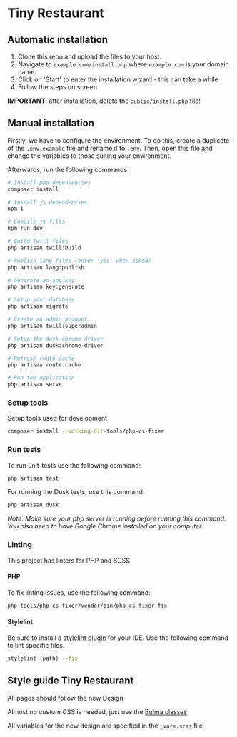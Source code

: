 # Tiny Restaurant

## Automatic installation

1. Clone this repo and upload the files to your host.
2. Navigate to `example.com/install.php` where `example.com` is your domain name.
3. Click on 'Start' to enter the installation wizard - this can take a while
4. Follow the steps on screen

**IMPORTANT**: after installation, delete the `public/install.php` file!

## Manual installation

Firstly, we have to configure the environment. To do this, create a duplicate of the `.env.example` file and rename it to `.env`. Then, open this file and
change the variables to those suiting your environment.

Afterwards, run the following commands:

```bash
# Install php dependencies
composer install

# Install js dependencies
npm i

# Compile js files
npm run dev

# Build Twill files
php artisan twill:build

# Publish lang files (enter 'yes' when asked)
php artisan lang:publish

# Generate an app key
php artisan key:generate

# Setup your database
php artisan migrate

# Create an admin account
php artisan twill:superadmin

# Setup the dusk chrome driver
php artisan dusk:chrome-driver

# Refresh route cache
php artisan route:cache

# Run the application
php artisan serve
```

### Setup tools

Setup tools used for development

```bash
composer install --working-dir=tools/php-cs-fixer
```

### Run tests

To run unit-tests use the following command:

```bash
php artisan test
```

For running the Dusk tests, use this command:

```bash
php artisan dusk
```

_Note: Make sure your php server is running before running this command. You also need to have Google Chrome installed on your computer._

### Linting

This project has linters for PHP and SCSS.

#### PHP

To fix linting issues, use the following command:

``` bash
php tools/php-cs-fixer/vendor/bin/php-cs-fixer fix
```

#### Stylelint

Be sure to install a [stylelint plugin](https://stylelint.io/user-guide/integrations/editor) for your IDE. Use the following command to lint specific files.

``` bash
stylelint {path} --fix
```

## Style guide Tiny Restaurant

All pages should follow the new [Design](https://www.figma.com/file/bNZsokOLB7Pk2AQjaNB3Hv/Tiny-Restaurant?node-id=207%3A275)

Almost no custom CSS is needed, just use the [Bulma classes](https://bulma.io/documentation/)

All variables for the new design are specified in the ```_vars.scss``` file
